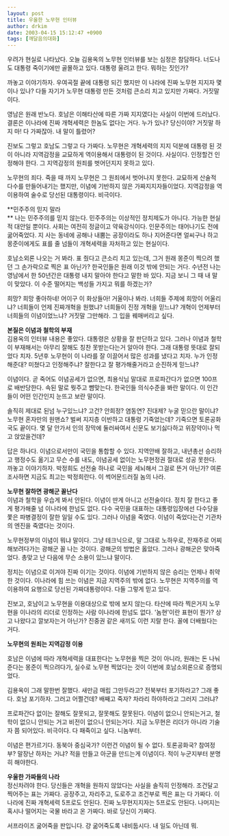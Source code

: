 ```yaml
---
layout: post
title: 우울한 노무현 인터뷰
author: drkim
date: 2003-04-15 15:12:47 +0900
tags: [깨달음의대화]
---
```

우려가 현실로 나타났다. 오늘 김용옥의 노무현 인터뷰를 보는 심정은 참담하다. 너도나도 대통령 죽이기에만 골몰하고 있다. 대통령 울려고 한다. 뭐하는 짓인가? 

까놓고 이야기하자. 우여곡절 끝에 대통령 되긴 했지만 이 나라에 진짜 노무현 지지자 몇이나 있나? 다들 자기가 노무현 대통령 만든 것처럼 큰소리 치고 있지만 가짜다. 거짓말이다. 

영남은 원래 반노다. 호남은 이해타산에 따른 가짜 지지였다는 사실이 이번에 드러났다. 결론은 이나라에 진짜 개혁세력은 한놈도 없다는 거다. 누가 있나? 당신이야? 거짓말 하지 마! 다 가짜잖아. 내 말이 틀렸어? 

진보도 그렇고 호남도 그렇고 다 가짜다. 노무현은 개혁세력의 지지 덕분에 대통령 된 것이 아니라 지역감정을 교묘하게 역이용해서 대통령이 된 것이다. 사실이다. 인정할건 인정해야 한다. 그 지역감정의 원죄를 벗어던지지 못하고 있다. 

노무현의 죄다. 죽을 때 까지 노무현은 그 원죄에서 벗어나지 못한다. 교묘하게 산술적 다수를 만들어내기는 했지만, 이념에 기반하지 않은 가짜지지자들이었다. 지역감정을 역이용하여 술수로 당선된 대통령이다. 비극이다. 

**민주주의 믿지 말라  
** 나는 민주주의를 믿지 않는다. 민주주의는 이상적인 정치제도가 아니다. 가능한 현실적 대안일 뿐이다. 사회는 여전히 정글이고 약육강식이다. 인문주의는 태어나기도 전에 굶어죽었다. 지 사는 동네에 공해나 내뿜는 공장이라도 하나 지어준다면 얼씨구나 하고 몽준이에게도 표를 줄 넘들이 개혁세력을 자처하고 있는 현실이다. 

호남소외론 나오는 거 봐라. 표 줬다고 큰소리 치고 있는데, 그거 원래 몽준이 찍으려 했던 그 손가락으로 찍은 표 아닌가? 한국인들은 원래 이것 밖에 안되는 거다. 수년전 나는 영남에서 한 50년간은 대통령 내지 말아야 한다고 말한 바 있다. 지금 보니 그 때 내 말이 맞았다. 이 수준 떨어지는 백성들 가지고 뭐를 하겠는가?

희망? 희망 좋아하네! 어이구 이 화상들아! 거울이나 봐라. 너희들 주제에 희망이 어울리냐? 너희들이 언제 진짜개혁을 원했냐? 너희들이 진정 개혁을 믿느냐? 개혁이 언제부터 너희들의 이념이었느냐? 거짓말 그만해라. 그 입을 꿰매버리고 싶다.

**본질은 이념과 철학의 부재**  
김용옥의 인터뷰 내용은 좋았다. 대통령은 상황을 잘 판단하고 있다. 그러나 이념과 철학이 부재해서는 아무리 잘해도 칭찬 못받는다는거 알아야 한다. 그래 대통령 뜻대로 잘되었다 치자. 5년후 노무현이 이 나라를 잘 이끌어서 많은 성과를 냈다고 치자. 누가 인정해준대? 미쳤다고 인정해주냐? 잘한다고 잘 평가해줄거라고 순진하게 믿느냐? 

이념이다. 곧 죽어도 이념공세가 없으면, 최용식님 말대로 프로파간다가 없으면 100프로 배반당한다. 속된 말로 뭣주고 뺨맞는다. 한국인들 의식수준을 봐란 말이다. 이 인간들이 어떤 인간인지 눈뜨고 보란 말이다. 

솔직히 제대로 된넘 누구있느냐? 고건? 안희정? 염동연? 진대제? 누굴 믿으란 말이냐? 노무현 혼자만의 원맨쇼? 벌써 지지층 이반하고 대통령 기죽었는데? 기죽으면 토론공화국도 끝이다. 몇 달 안가서 인의 장막에 둘러싸여서 신문도 보기싫다하고 위장약이나 먹고 앉았을건데? 

답은 하나다. 이념으로서만이 국민을 통합할 수 있다. 지역안배 잘하고, 내년총선 승리하고 행정수도 옮기고 무슨 수를 내도, 이념공세 없이는 노무현정권 절대로 성공 못한다. 까놓고 이야기하자. 박정희도 선전술 하나로 국민을 세뇌해서 그걸로 뜬거 아닌가? 여론조사하면 지금도 최고는 박정희란다. 이 썩어문드러질 놈의 나라.

**노무현 잘하면 광해군 꼴난다**  
이념과 철학을 우습게 봐서 안된다. 이념이 딴게 아니고 선전술이다. 정치 잘 한다고 좋게 평가해줄 넘 이나라에 한넘도 없다. 다수 국민을 대표하는 대통령입장에선 다수당을 쫓은 파병결정이 잘한 일일 수도 있다. 그러나 이념을 죽였다. 이념이 죽었다는건 기관차의 엔진을 죽였다는 것이다. 

노무현정부의 이념이 뭐냐 말이다. 그냥 테크닉으로, 말 그대로 노하우로, 잔재주로 어찌 해보려다가는 광해군 꼴 나는 것이다. 광해군의 방법은 옳았다. 그러나 광해군은 맞아죽었다. 총맞고 난 다음에 무슨 소용이 있느냐 말이다. 

정치는 이념으로 이겨야 진짜 이기는 것이다. 이념에 기반하지 않은 승리는 언제나 취약한 것이다. 이나라에 힘 쓰는 이념은 지금 지역주의 밖에 없다. 노무현은 지역주의를 역이용하여 요행으로 당선된 가짜대통령이다. 다들 그렇게 믿고 있다. 

진보고, 호남이고 노무현을 이용대상으로 밖에 보지 않는다. 타산에 따라 찍은거지 노무현을 이나라의 리더로 인정하는 사람 이나라에 한넘도 없다. '놈현'이란 표현이 뭔가? 상고 나왔다고 깔보자는거 아닌가? 진중권 같은 새끼도 이런 지랄 한다. 꼴에 더배웠다는 거다. 

**노무현의 원죄는 지역감정 이용**

호남은 이념에 따라 개혁세력을 대표한다는 노무현을 찍은 것이 아니라, 원래는 돈 나눠준다는 몽준이 찍으려다가, 실수로 노무현 찍었다는 것이 이번에 호남소외론으로 증명되었다. 

김용옥이 그래 말한번 잘했다. 새만금 매립 그만두라고? 전북부터 포기하라고? 그래 좋다. 호남 포기하자. 그러고 어쩔건데? 배째고 죽자? 차라리 하야하라고 그러지 그러냐?

프로파간다 없이는 잘해도 잘못되고, 잘못해도 잘못된다. 이념이 없으니 안되는거고, 철학이 없으니 안되는 거고 비전이 없으니 안되는거다. 지금 노무현은 리더가 아니라 기술자 쯤 되어있다. 비극이다. 다 패죽이고 싶다. 니놈부터.

이념은 편가르기다. 동북아 중심국가? 이런건 이념이 될 수 없다. 토론공화국? 참여정부? 말장난 하자는 거냐? 적을 만들고 아군을 만드는게 이념이다. 적이 누군지부터 분명히 해야한다. 

**우울한 가짜들의 나라**  
정신차려야 한다. 당신들은 개혁을 원하지 않았다는 사실을 솔직히 인정해라. 조건달고 찍어주는 표는 가짜다. 공장주고, 자리주고, 도로주고 조건부로 찍은 표는 다 가짜다. 이나라에 진짜 개혁세력 5프로도 안된다. 진짜 노무현지지자는 5프로도 안된다. 나머지는 혹시나 떨어지는 국물 바라고 온 가짜다. 바로 당신이 가짜다. 

서프라이즈 굶어죽을 판입니다. 걍 굶어죽도록 내비둡시다. 내 일도 아닌데 뭐.